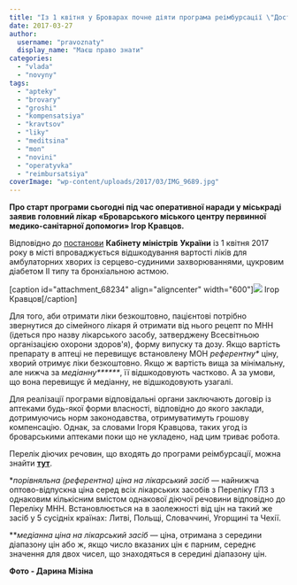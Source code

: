 ```yaml
---
title: "Із 1 квітня у Броварах почне діяти програма реімбурсації \"Доступні ліки\""
date: 2017-03-27
author: 
  username: "pravoznaty"
  display_name: "Маєш право знати"
categories: 
  - "vlada"
  - "novyny"
tags: 
  - "apteky"
  - "brovary"
  - "groshi"
  - "kompensatsiya"
  - "kravtsov"
  - "liky"
  - "meditsina"
  - "mon"
  - "novini"
  - "operatyvka"
  - "reimbursatsiya"
coverImage: "wp-content/uploads/2017/03/IMG_9689.jpg"
---
```


**Про старт програми сьогодні під час оперативної наради у міськраді заявив головний лікар «Броварського міського центру первинної медико-санітарної допомоги» Ігор Кравцов.**

Відповідно до [постанови](http://zakon0.rada.gov.ua/laws/show/863-2016-%D0%BF) **Кабінету міністрів** **України** із 1 квітня 2017 року в місті впроваджується відшкодування вартості ліків для амбулаторних хворих із серцево-судиними захворюваннями, цукровим діабетом ІІ типу та бронхіальною астмою.

\[caption id="attachment\_68234" align="aligncenter" width="600"\]![](https://mpz.brovary.org/wp-content/uploads/2017/03/IMG_9689.jpg) Ігор Кравцов\[/caption\]

Для того, аби отримати ліки безкоштовно, пацієнтові потрібно звернутися до сімейного лікаря й отримати від нього рецепт по МНН (ідеться про назву лікарського засобу, затверджену Всесвітньою організацією охорони здоров'я), форму випуску та дозу. Якщо вартість препарату в аптеці не перевищує встановлену МОН _референтну\*_ ціну, хворий отримує ліки безкоштовно. Якщо ж вартість вища за мінімальну, але нижча за _медіанну**\*\***_, її відшкодовують частково. А за умови, що вона перевищує й медіанну, не відшкодовують узагалі.

Для реалізації програми відповідальні органи заключають договір із аптеками будь-якої форми власності, відповідно до якого заклади, дотримуючись норм законодавства, отримуватимуть грошову компенсацію. Однак, за словами Ігоря Кравцова, таких угод із броварськими аптеками поки що не укладено, над цим триває робота.

Перелік діючих речовин, що входять до програми реімбурсації, можна знайти **[тут](https://www.auc.org.ua/novyna/z-1-kvitnya-2017-roku-zapracyuye-vidshkoduvannya-z-derzhavnogo-byudzhetu-vartosti-likiv-dlya)**.

\*_порівняльна (референтна) ціна на лікарський засіб_ — найнижча оптово-відпускна ціна серед всіх лікарських засобів з Переліку ГЛЗ з однаковим кількісним вмістом однакової діючої речовини відповідно до Переліку МНН. Встановлюється на в заолежності від цін на такий же засіб у 5 сусідніх країнах: Литві, Польщі, Словаччині, Угорщині та Чехії.

\*\*_медіанна ціна на лікарський засіб_ — ціна, отримана з середини діапазону цін або ж, якщо число вказаних цін є парним, середнє значення для двох чисел, що знаходяться в середині діапазону цін.

**Фото - Дарина Мізіна**
